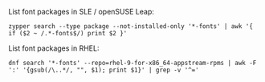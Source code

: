List font packages in SLE / openSUSE Leap:

```shell
zypper search --type package --not-installed-only '*-fonts' | awk '{ if ($2 ~ /.*-fonts$/) print $2 }'
```

List font packages in RHEL:

```shell
dnf search '*-fonts' --repo=rhel-9-for-x86_64-appstream-rpms | awk -F ':' '{gsub(/\..*/, "", $1); print $1}' | grep -v '^='
```
